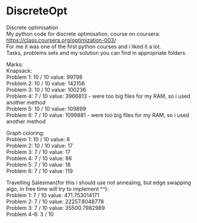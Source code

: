 # DiscreteOpt
Discrete optimisation <br>
My python code for discrete optimisation, course on coursera: https://class.coursera.org/optimization-003/ <br>
For me it was one of the first python courses and i liked it a lot. <br>
Tasks, problems sets and my solution you can find in appropriate folders. <br>

Marks: <br>
Knapsack: <br>
 Problem 1:	10 / 10   value: 99798		<br>
 Problem 2: 10 / 10	  value: 142156 <br>
 Problem 3:	10 / 10		value: 100236 <br>
 Problem 4:	 7 / 10		value: 3966813 - were too big files for my RAM, so i used another method <br>
 Problem 5:	10 / 10		value: 109899  <br>
 Problem 6:	 7 / 10		value: 1099881 - were too big files for my RAM, so i used another method <br>
 
Graph coloring: <br>
 Problem 1:	10 / 10   value: 6		 <br>
 Problem 2: 10 / 10	  value: 17  <br>
 Problem 3:	 7 / 10		value: 17  <br>
 Problem 4:	 7 / 10		value: 86 <br>
 Problem 5:	 7 / 10		value: 18  <br>
 Problem 6:	 7 / 10		value: 119   <br>
 
Travelling Salesman(for this i should use not annealing, but edge swapping algo, in free time will try to implement ^^): <br>
 Problem 1:	  7 / 10   value: 471.753014171		 <br>
 Problem 2:   7 / 10	  value:  22257.8048778  <br>
 Problem 3:	  7 / 10		value: 35500.7982989 <br>
 Problem 4-6: 3 / 10 <br>
